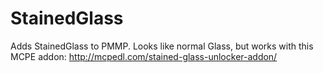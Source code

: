 # StainedGlass
Adds StainedGlass to PMMP. Looks like normal Glass, but works with this MCPE addon: http://mcpedl.com/stained-glass-unlocker-addon/
